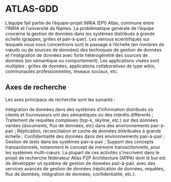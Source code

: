 # ATLAS-GDD #

L’équipe fait partie de l’équipe-projet INRIA (EPI) Atlas, commune entre l’INRIA et l’université de Nantes. La problématique générale de l’équipe concerne la gestion de données dans les systèmes distribués à grande échelle (grappes, grilles et pair-à-pair). Les verrous scientifiques sur lesquels nous nous concentrons sont le passage à l’échelle (en nombres de nœuds ou de sources de données) des techniques de gestion de données et l’intégration de données avec forte hétérogénéité des sources de données (en sémantique ou comportement). Les applications visées sont multiples : grilles de données, applications collaboratives de type wikis, communautés professionnelles, réseaux sociaux, etc.

## Axes de recherche ##

Les axes principaux de recherche sont les suivants :

Intégration de données dans des systèmes d’information distribués où clients et fournisseurs ont des sémantiques ou des intérêts différents ;
Traitement de requêtes complexes (top-k, skyline, etc.) sur des données variées (documents, flux de données, etc) dans des environnements pair-à-pair ;
Réplication, réconciliation et cache de données distribuées à grande échelle ;
Confidentialité des données dans des environnements pair-à-pair ;
Gestion de tests dans les systèmes pair-à-pair ;
Support des concepts transactionnels, notamment le concept de mémoire transactionnelle, pour les systèmes multi-cœurs.
La plupart de ces activités s’inscrivent dans le projet de recherche fédérateur Atlas P2P Architecture (APPA)  dont le but est de développer un système de gestion de données pair-à-pair, avec des services avancés de gestion de données (réplication de données, requêtes, flux de données, intégration de données, confidentialité, etc.).